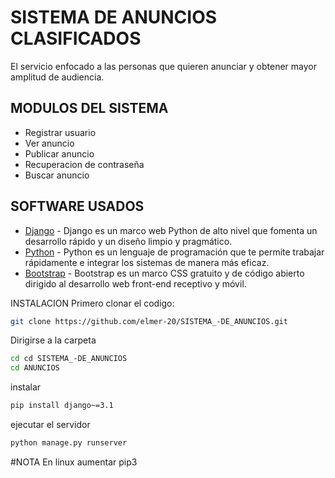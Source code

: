 # SISTEMA DE ANUNCIOS CLASIFICADOS

El servicio enfocado a las personas que quieren anunciar y obtener mayor amplitud de audiencia.

## MODULOS DEL SISTEMA

- Registrar usuario
- Ver anuncio
- Publicar anuncio
- Recuperacion de contraseña
- Buscar anuncio

## SOFTWARE USADOS

- [Django] - Django es un marco web Python de alto nivel que fomenta un desarrollo rápido y un diseño limpio y pragmático.
- [Python] - Python es un lenguaje de programación que te permite trabajar rápidamente e integrar los sistemas de manera más eficaz.
- [Bootstrap] - Bootstrap es un marco CSS gratuito y de código abierto dirigido al desarrollo web front-end receptivo y móvil. 

INSTALACION
Primero clonar el codigo:
```sh
git clone https://github.com/elmer-20/SISTEMA_-DE_ANUNCIOS.git
```
Dirigirse a la carpeta
```sh
cd cd SISTEMA_-DE_ANUNCIOS
cd ANUNCIOS
```
instalar
```sh
pip install django~=3.1
```
ejecutar el servidor
```sh
python manage.py runserver
```
#NOTA
En linux aumentar pip3

[Django]: <https://www.djangoproject.com/> 
[Python]: <https://www.python.org/>
[Bootstrap]: <https://getbootstrap.com/>
